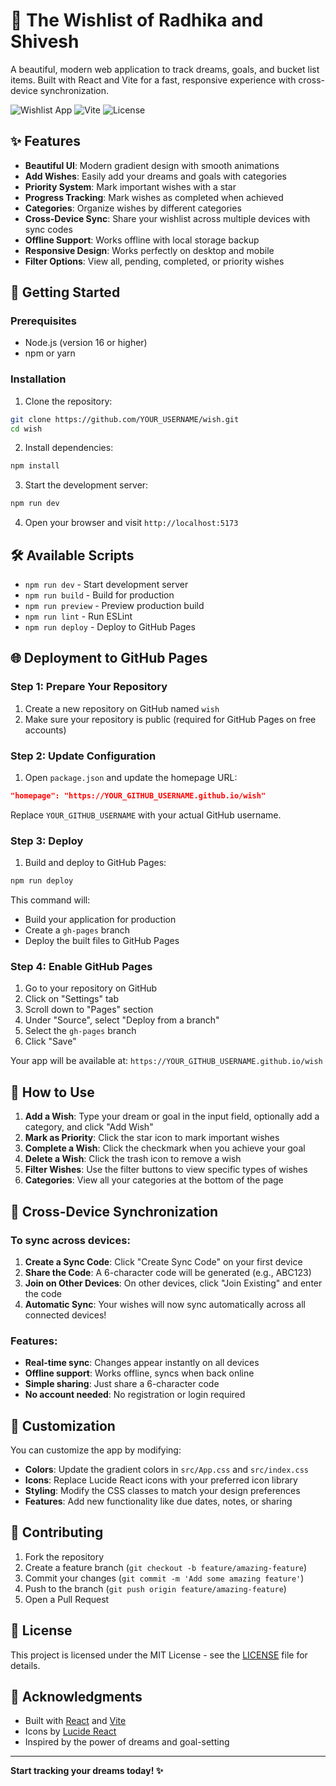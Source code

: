 # 🌟 The Wishlist of Radhika and Shivesh

A beautiful, modern web application to track dreams, goals, and bucket list items. Built with React and Vite for a fast, responsive experience with cross-device synchronization.

![Wishlist App](https://img.shields.io/badge/React-18+-blue.svg)
![Vite](https://img.shields.io/badge/Vite-5+-green.svg)
![License](https://img.shields.io/badge/License-MIT-yellow.svg)

## ✨ Features

- **Beautiful UI**: Modern gradient design with smooth animations
- **Add Wishes**: Easily add your dreams and goals with categories
- **Priority System**: Mark important wishes with a star
- **Progress Tracking**: Mark wishes as completed when achieved
- **Categories**: Organize wishes by different categories
- **Cross-Device Sync**: Share your wishlist across multiple devices with sync codes
- **Offline Support**: Works offline with local storage backup
- **Responsive Design**: Works perfectly on desktop and mobile
- **Filter Options**: View all, pending, completed, or priority wishes

## 🚀 Getting Started

### Prerequisites

- Node.js (version 16 or higher)
- npm or yarn

### Installation

1. Clone the repository:
```bash
git clone https://github.com/YOUR_USERNAME/wish.git
cd wish
```

2. Install dependencies:
```bash
npm install
```

3. Start the development server:
```bash
npm run dev
```

4. Open your browser and visit `http://localhost:5173`

## 🛠️ Available Scripts

- `npm run dev` - Start development server
- `npm run build` - Build for production
- `npm run preview` - Preview production build
- `npm run lint` - Run ESLint
- `npm run deploy` - Deploy to GitHub Pages

## 🌐 Deployment to GitHub Pages

### Step 1: Prepare Your Repository

1. Create a new repository on GitHub named `wish`
2. Make sure your repository is public (required for GitHub Pages on free accounts)

### Step 2: Update Configuration

1. Open `package.json` and update the homepage URL:
```json
"homepage": "https://YOUR_GITHUB_USERNAME.github.io/wish"
```
Replace `YOUR_GITHUB_USERNAME` with your actual GitHub username.

### Step 3: Deploy

1. Build and deploy to GitHub Pages:
```bash
npm run deploy
```

This command will:
- Build your application for production
- Create a `gh-pages` branch
- Deploy the built files to GitHub Pages

### Step 4: Enable GitHub Pages

1. Go to your repository on GitHub
2. Click on "Settings" tab
3. Scroll down to "Pages" section
4. Under "Source", select "Deploy from a branch"
5. Select the `gh-pages` branch
6. Click "Save"

Your app will be available at: `https://YOUR_GITHUB_USERNAME.github.io/wish`

## 📱 How to Use

1. **Add a Wish**: Type your dream or goal in the input field, optionally add a category, and click "Add Wish"
2. **Mark as Priority**: Click the star icon to mark important wishes
3. **Complete a Wish**: Click the checkmark when you achieve your goal
4. **Delete a Wish**: Click the trash icon to remove a wish
5. **Filter Wishes**: Use the filter buttons to view specific types of wishes
6. **Categories**: View all your categories at the bottom of the page

## 🔄 Cross-Device Synchronization

### To sync across devices:

1. **Create a Sync Code**: Click "Create Sync Code" on your first device
2. **Share the Code**: A 6-character code will be generated (e.g., ABC123)
3. **Join on Other Devices**: On other devices, click "Join Existing" and enter the code
4. **Automatic Sync**: Your wishes will now sync automatically across all connected devices!

### Features:
- **Real-time sync**: Changes appear instantly on all devices
- **Offline support**: Works offline, syncs when back online
- **Simple sharing**: Just share a 6-character code
- **No account needed**: No registration or login required

## 🎨 Customization

You can customize the app by modifying:

- **Colors**: Update the gradient colors in `src/App.css` and `src/index.css`
- **Icons**: Replace Lucide React icons with your preferred icon library
- **Styling**: Modify the CSS classes to match your design preferences
- **Features**: Add new functionality like due dates, notes, or sharing

## 🤝 Contributing

1. Fork the repository
2. Create a feature branch (`git checkout -b feature/amazing-feature`)
3. Commit your changes (`git commit -m 'Add some amazing feature'`)
4. Push to the branch (`git push origin feature/amazing-feature`)
5. Open a Pull Request

## 📄 License

This project is licensed under the MIT License - see the [LICENSE](LICENSE) file for details.

## 🙏 Acknowledgments

- Built with [React](https://reactjs.org/) and [Vite](https://vitejs.dev/)
- Icons by [Lucide React](https://lucide.dev/)
- Inspired by the power of dreams and goal-setting

---

**Start tracking your dreams today! ✨**
